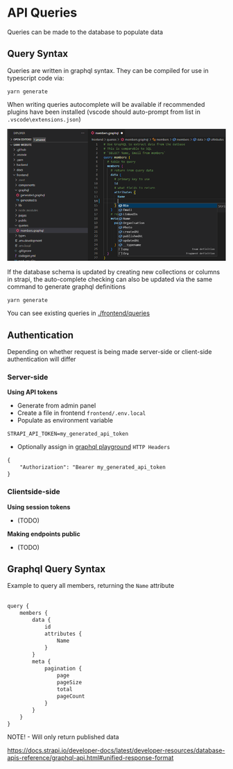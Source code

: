 # API Queries

Queries can be made to the database to populate data

## Query Syntax

Queries are written in graphql syntax. They can be compiled for use in typescript code via:

```
yarn generate
```

When writing queries autocomplete will be available if recommended plugins have been installed (vscode should auto-prompt from list in `.vscode\extensions.json`)

![](images/query-autocomplete.png)

If the database schema is updated by creating new collections or columns in strapi, the auto-complete checking can also be updated via the same command to generate graphql definitions

```
yarn generate
```

You can see existing queries in [./frontend/queries](https://github.com/supportingami/sami-website/tree/main/frontend/queries)

## Authentication

Depending on whether request is being made server-side or client-side authentication will differ

### Server-side

**Using API tokens**

- Generate from admin panel
- Create a file in frontend `frontend/.env.local`
- Populate as environment variable

```
STRAPI_API_TOKEN=my_generated_api_token
```

- Optionally assign in [graphql playground](http://localhost:1337/graphql) `HTTP Headers`

```
{
    "Authorization": "Bearer my_generated_api_token
}
```

### Clientside-side

**Using session tokens**

- (TODO)

**Making endpoints public**

- (TODO)

## Graphql Query Syntax

Example to query all members, returning the `Name` attribute

```

query {
    members {
        data {
            id
            attributes {
                Name
            }
        }
        meta {
            pagination {
                page
                pageSize
                total
                pageCount
            }
        }
    }
}

```

NOTE! - Will only return published data

https://docs.strapi.io/developer-docs/latest/developer-resources/database-apis-reference/graphql-api.html#unified-response-format
